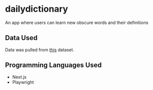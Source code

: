 # dailydictionary

An app where users can learn new obscure words and their definitions

## Data Used

Data was pulled from [this](https://www.kaggle.com/datasets/marisalenarduzzi/obscure-word-definitions) dataset.

## Programming Languages Used

* Next.js
* Playwright
